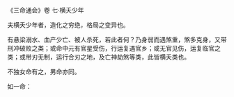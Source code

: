 《三命通会》卷 七·横夭少年

夫横夭少年者，造化之穷绝，格局之变异也。

有悬梁溺水、血产少亡、被人杀死，若此者何？乃身弱而遇煞重，煞多克身，又带刑冲破败之类；或命中元有官星受伤，行运复遇官乡；或无官见伤，运复临官之类；或带刃无制，运行合刃之地，及亡神劫煞等类，此皆横夭类也。

不独女命有之，男命亦同。

如一命：

